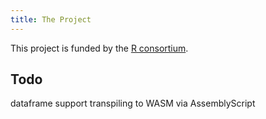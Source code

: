 ```yaml
---
title: The Project
---
```


This project is funded by the [R consortium](https://www.r-consortium.org/).

## Todo
dataframe
support transpiling to WASM via AssemblyScript
